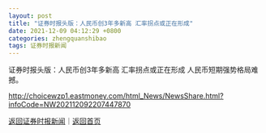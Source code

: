 ```yaml
---
layout: post
title: "证券时报头版：人民币创3年多新高 汇率拐点或正在形成"
date: 2021-12-09 04:12:29 +0800
categories: zhengquanshibao
tags: 证券时报新闻
---
```

证券时报头版：人民币创3年多新高 汇率拐点或正在形成
人民币短期强势格局难撼。

<http://choicewzp1.eastmoney.com/html_News/NewsShare.html?infoCode=NW202112092207447870>

[返回证券时报新闻](//finews.withounder.com/zhengquanshibao/)｜[返回首页](//finews.withounder.com/)